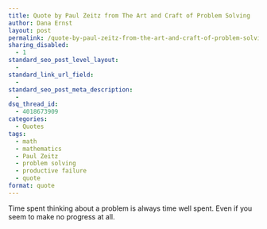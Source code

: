 ```yaml
---
title: Quote by Paul Zeitz from The Art and Craft of Problem Solving
author: Dana Ernst
layout: post
permalink: /quote-by-paul-zeitz-from-the-art-and-craft-of-problem-solving/
sharing_disabled:
  - 1
standard_seo_post_level_layout:
  - 
standard_link_url_field:
  - 
standard_seo_post_meta_description:
  - 
dsq_thread_id:
  - 4018673909
categories:
  - Quotes
tags:
  - math
  - mathematics
  - Paul Zeitz
  - problem solving
  - productive failure
  - quote
format: quote
---
```

Time spent thinking about a problem is always time well spent. Even if you seem to make no progress at all.